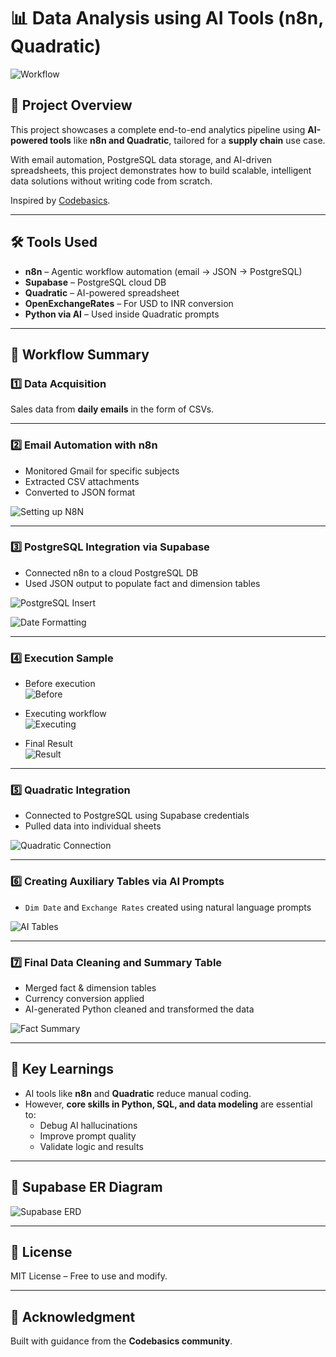 # 📊 Data Analysis using AI Tools (n8n, Quadratic)

![Workflow](./ss/Data%20analysis%20using%20AI%20-%20workflow.png)

## 🚀 Project Overview

This project showcases a complete end-to-end analytics pipeline using **AI-powered tools** like **n8n and Quadratic**, tailored for a **supply chain** use case.

With email automation, PostgreSQL data storage, and AI-driven spreadsheets, this project demonstrates how to build scalable, intelligent data solutions without writing code from scratch.

Inspired by [Codebasics](https://www.youtube.com/watch?v=PglKAYgRdJ4&ab_channel=codebasics).

---

## 🛠️ Tools Used
- **n8n** – Agentic workflow automation (email → JSON → PostgreSQL)
- **Supabase** – PostgreSQL cloud DB
- **Quadratic** – AI-powered spreadsheet
- **OpenExchangeRates** – For USD to INR conversion
- **Python via AI** – Used inside Quadratic prompts

---

## 🔄 Workflow Summary

### 1️⃣ Data Acquisition

Sales data from **daily emails** in the form of CSVs.

---

### 2️⃣ Email Automation with n8n

- Monitored Gmail for specific subjects
- Extracted CSV attachments
- Converted to JSON format

![Setting up N8N](./ss/Setting%20up%20N8N%20for%20Data%20Automation.png)

---

### 3️⃣ PostgreSQL Integration via Supabase

- Connected n8n to a cloud PostgreSQL DB
- Used JSON output to populate fact and dimension tables

![PostgreSQL Insert](./ss/Ingesting%20Data%20into%20PostgreSQL%20Database.png)

![Date Formatting](./ss/Date%20Transformation.png)

---

### 4️⃣ Execution Sample

- Before execution  
  ![Before](./ss/Before%20executing%20workflow.png)

- Executing workflow  
  ![Executing](./ss/Executing%20n8n%20workflow.png)

- Final Result  
  ![Result](./ss/Results%20%28%20CSV%20file%20fetched%20from%20email%20%E2%86%92%20converted%20to%20JSON%20%E2%86%92%20inserted%20in%20PostgreSQL%20%28hosted%20in%20Supabase%29%29.png)

---

### 5️⃣ Quadratic Integration

- Connected to PostgreSQL using Supabase credentials
- Pulled data into individual sheets

![Quadratic Connection](./ss/Connecting%20Quadratic%20to%20PostgreSQL%20and%20Pulling%20Data.png)

---

### 6️⃣ Creating Auxiliary Tables via AI Prompts

- `Dim Date` and `Exchange Rates` created using natural language prompts

![AI Tables](./ss/Creating%20Auxiliary%20Tables%20in%20Quadratic%20%28using%20AI%20Prompts%29.png)

---

### 7️⃣ Final Data Cleaning and Summary Table

- Merged fact & dimension tables
- Currency conversion applied
- AI-generated Python cleaned and transformed the data

![Fact Summary](./ss/Data%20Cleaning%20and%20Summarization%20%28Fact%20Summary%20Sheet%29.png)

---

## 📌 Key Learnings

- AI tools like **n8n** and **Quadratic** reduce manual coding.
- However, **core skills in Python, SQL, and data modeling** are essential to:
  - Debug AI hallucinations
  - Improve prompt quality
  - Validate logic and results

---

## 📸 Supabase ER Diagram

![Supabase ERD](./ss/Supabase_daig.png)

---

## 📂 License

MIT License – Free to use and modify.

---

## 🙌 Acknowledgment

Built with guidance from the **Codebasics community**.
